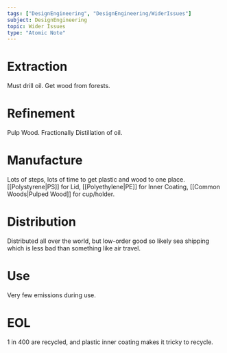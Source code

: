 ```yaml
---
tags: ["DesignEngineering", "DesignEngineering/WiderIssues"]
subject: DesignEngineering
topic: Wider Issues
type: "Atomic Note"
---
```


# Extraction
Must drill oil.
Get wood from forests.

# Refinement
Pulp Wood.
Fractionally Distillation of oil.

# Manufacture
Lots of steps, lots of time to get plastic and wood to one place.
[[Polystyrene|PS]] for Lid, [[Polyethylene|PE]] for Inner Coating, [[Common Woods|Pulped Wood]] for cup/holder.

# Distribution
Distributed all over the world, but low-order good so likely sea shipping which is less bad than something like air travel.

# Use
Very few emissions during use.

# EOL
1 in 400 are recycled, and plastic inner coating makes it tricky to recycle.